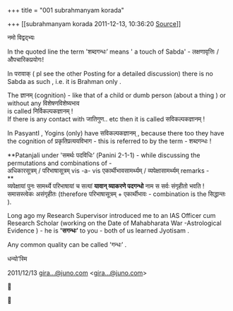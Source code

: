 +++
title = "001 subrahmanyam korada"

+++
[[subrahmanyam korada	2011-12-13, 10:36:20 [Source](https://groups.google.com/g/bvparishat/c/4xdB-8eR5o0)]]



नमो विद्वद्भ्यः  
  

In the quoted line the term 'शब्दगन्धः’ means ' a touch of Sabda' - लक्षणावृत्तिः /औपचारिकप्रयोगः!  
  
In परावाक् ( pl see the other Posting for a detailed discussion) there is no Sabda as such , i.e. it is Brahman only .  
  
The ज्ञानम् (cognition) - like that of a child or dumb person (about a thing ) or without any विशेषणविशेष्यभाव  
is called निर्विकल्पकज्ञानम् !  
If there is any contact with जातिगुण.. etc then it is called सविकल्पकज्ञानम् !  
  
In PasyantI , Yogins (only) have सविकल्पकज्ञानम् , because there too they have the cognition of प्रकृतिप्रत्ययविभाग - this is referred to by the term - शब्दगन्धः !  
  
**Patanjali under 'समर्थः पदविधिः’ (Panini 2-1-1) - while discussing the permutations and combinations of -  
अधिकारसूत्रम् / परिभाषासूत्रम् vis -a- vis एकार्थीभावसामर्थ्यम् / व्यपेक्षासामर्थ्यम् remarks -  
**  
व्यपेक्षायां पुनः सामर्थ्ये परिभाषायां च सत्यां **यावान् व्याकरणे पदगन्धो** नाम स सर्वः संगृहीतो भवति ! समासस्त्वेकः असंगृहीतः (therefore परिभाषासूत्रम् + एकार्थीभावः - combination is the सिद्धान्तः ).  
  
Long ago my Research Supervisor introduced me to an IAS Officer cum
Research Scholar (working on the Date of Mahabharata War -Astrological Evidence ) - he is **'सगन्धः’** to you - both of us learned Jyotisam .  
  
Any common quality can be called 'गन्धः’ .  
  
धन्यो’स्मि  
  
  
  
  
  
  
  

2011/12/13 [gira...@juno.com]() \<[gira...@juno.com]()\>





